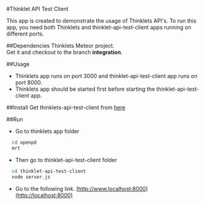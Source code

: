 #Thinklet API Test Client

This app is created to demonstrate the usage of Thinklets API's.
To run this app, you need both Thinklets and thinklet-api-test-client apps running on different ports.

##Dependencies
Thinklets Meteor project.  
Get it and checkout to the branch **integration**.

##Usage
* Thinklets app runs on port 3000 and thinklet-api-test-client app runs on port 8000.
* Thinklets app should be started first before starting the thinklet-api-test-client app.

##Install
Get thinklets-api-test-client from [here](https://github.com/nadee013/thinklet-api-test-client.git)

##Run  
- Go to thinklets app folder
~~~bash
  cd openpd
  mrt
~~~

- Then go to thinklet-api-test-client folder
~~~bash
  cd thinklet-api-test-client
  node server.js
~~~

- Go to the following link.
[http://www.localhost:8000](http://localhost:8000)
